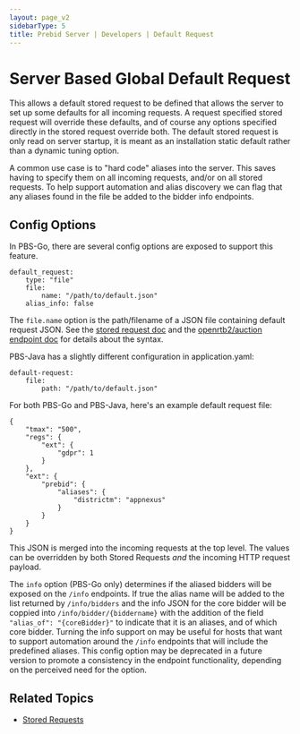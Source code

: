 ```yaml
---
layout: page_v2
sidebarType: 5
title: Prebid Server | Developers | Default Request
---
```


# Server Based Global Default Request

This allows a default stored request to be defined that allows the server to set up some defaults for all incoming requests. A request specified stored request will override these defaults, and of course any options specified directly in the stored request override both. The default stored request is only read on server startup, it is meant as an installation static default rather than a dynamic tuning option.

A common use case is to "hard code" aliases into the server. This saves having to specify them on all incoming requests, and/or on all stored requests. To help support automation and alias discovery we can flag that any aliases found in the file be added to the bidder info endpoints.

## Config Options

In PBS-Go, there are several config options are exposed to support this feature.
```
default_request:
    type: "file"
    file:
        name: "/path/to/default.json"
    alias_info: false
```

The `file.name` option is the path/filename of a JSON file containing default request JSON. See the [stored request doc](/prebid-server/features/pbs-storedreqs.html) and the [openrtb2/auction endpoint doc](/prebid-server/endpoints/openrtb2/pbs-endpoint-auction.html) for details about the syntax.

PBS-Java has a slightly different configuration in application.yaml:
```
default-request:
    file:
        path: "/path/to/default.json"
```


For both PBS-Go and PBS-Java, here's an example default request file:
```
{
    "tmax": "500",
    "regs": {
        "ext": {
            "gdpr": 1
        }
    },
    "ext": {
        "prebid": {
            "aliases": {
                "districtm": "appnexus"
            }
        }
    }
}
```
This JSON is merged into the incoming requests at the top level. The values can be overridden by both Stored Requests _and_ the incoming HTTP request payload.

The `info` option (PBS-Go only) determines if the aliased bidders will be exposed on the `/info` endpoints. If true the alias name will be added to the list returned by
`/info/bidders` and the info JSON for the core bidder will be coppied into `/info/bidder/{biddername}` with the addition of the field
`"alias_of": "{coreBidder}"` to indicate that it is an aliases, and of which core bidder. Turning the info support on may be useful for hosts
that want to support automation around the `/info` endpoints that will include the predefined aliases.  This config option may be deprecated in a future
version to promote a consistency in the endpoint functionality, depending on the perceived need for the option.

## Related Topics

- [Stored Requests](/prebid-server/features/pbs-storedreqs.html)
